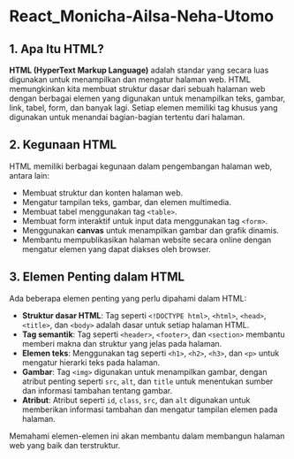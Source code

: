 # React_Monicha-Ailsa-Neha-Utomo

## 1. Apa Itu HTML?
**HTML (HyperText Markup Language)** adalah standar yang secara luas digunakan untuk menampilkan dan mengatur halaman web. HTML memungkinkan kita membuat struktur dasar dari sebuah halaman web dengan berbagai elemen yang digunakan untuk menampilkan teks, gambar, link, tabel, form, dan banyak lagi. Setiap elemen memiliki tag khusus yang digunakan untuk menandai bagian-bagian tertentu dari halaman.

## 2. Kegunaan HTML
HTML memiliki berbagai kegunaan dalam pengembangan halaman web, antara lain:
- Membuat struktur dan konten halaman web.
- Mengatur tampilan teks, gambar, dan elemen multimedia.
- Membuat tabel menggunakan tag `<table>`.
- Membuat form interaktif untuk input data menggunakan tag `<form>`.
- Menggunakan **canvas** untuk menampilkan gambar dan grafik dinamis.
- Membantu mempublikasikan halaman website secara online dengan mengatur elemen yang dapat diakses oleh browser.

## 3. Elemen Penting dalam HTML
Ada beberapa elemen penting yang perlu dipahami dalam HTML:
- **Struktur dasar HTML**: Tag seperti `<!DOCTYPE html>`, `<html>`, `<head>`, `<title>`, dan `<body>` adalah dasar untuk setiap halaman HTML.
- **Tag semantik**: Tag seperti `<header>`, `<footer>`, dan `<section>` membantu memberi makna dan struktur yang jelas pada halaman.
- **Elemen teks**: Menggunakan tag seperti `<h1>`, `<h2>`, `<h3>`, dan `<p>` untuk mengatur hierarki teks pada halaman.
- **Gambar**: Tag `<img>` digunakan untuk menampilkan gambar, dengan atribut penting seperti `src`, `alt`, dan `title` untuk menentukan sumber dan informasi tambahan tentang gambar.
- **Atribut**: Atribut seperti `id`, `class`, `src`, dan `alt` digunakan untuk memberikan informasi tambahan dan mengatur tampilan elemen pada halaman.

Memahami elemen-elemen ini akan membantu dalam membangun halaman web yang baik dan terstruktur.
